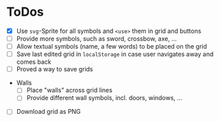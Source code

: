 # ToDos

- [x] Use `svg`-Sprite for all symbols and `<use>` them in grid and buttons
- [ ] Provide more symbols, such as sword, crossbow, axe, ... 
- [ ] Allow textual symbols (name, a few words) to be placed on the grid
- [ ] Save last edited grid in `localStorage` in case user navigates away and comes back
- [ ] Proved a way to save grids
- Walls
    - [ ] Place "walls" across grid lines
    - [ ] Provide different wall symbols, incl. doors, windows, ...
- [ ] Download grid as PNG